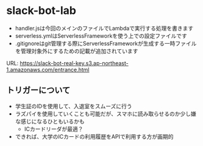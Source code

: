 # slack-bot-lab

- handler.jsは今回のメインのファイルでLambdaで実行する処理を書きます
- serverless.ymlはServerlessFrameworkを使う上での設定ファイルです
- .gitignoreはgit管理する際にServerlessFrameworkが生成する一時ファイルを管理対象外にするための記載が追加されています

URL: https://slack-bot-real-key.s3.ap-northeast-1.amazonaws.com/entrance.html

## トリガーについて
- 学生証のIDを使用して、入退室をスムーズに行う
- ラズパイを使用していくことも可能だが、スマホに読み取らせるのか少し嫌な感じになるひともいるかも
  - ICカードリーダが最適？
- できれば、大学のICカードの利用履歴をAPIで利用する方が画期的
